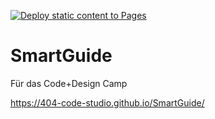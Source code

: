 [![Deploy static content to Pages](https://github.com/404-Code-Studio/SmartRenter-App/actions/workflows/static.yml/badge.svg?branch=main)](https://github.com/404-Code-Studio/SmartRenter-App/actions/workflows/static.yml)
# SmartGuide
Für das Code+Design Camp

https://404-code-studio.github.io/SmartGuide/
